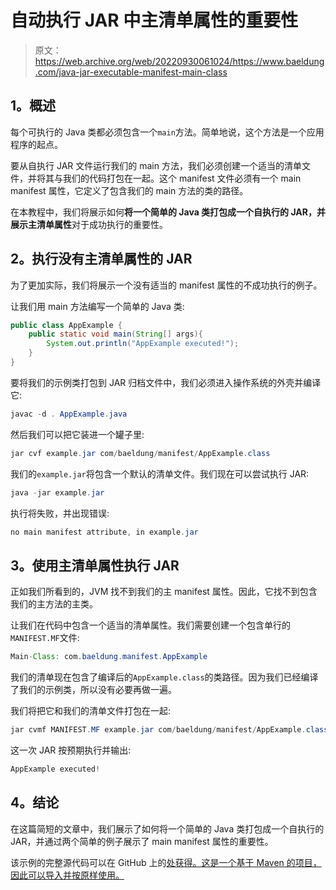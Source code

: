 # 自动执行 JAR 中主清单属性的重要性

> 原文：<https://web.archive.org/web/20220930061024/https://www.baeldung.com/java-jar-executable-manifest-main-class>

## 1。概述

每个可执行的 Java 类都必须包含一个`main`方法。简单地说，这个方法是一个应用程序的起点。

要从自执行 JAR 文件运行我们的 main 方法，我们必须创建一个适当的清单文件，并将其与我们的代码打包在一起。这个 manifest 文件必须有一个 main manifest 属性，它定义了包含我们的 main 方法的类的路径。

在本教程中，我们将展示如何**将一个简单的 Java 类打包成一个自执行的 JAR，并展示主清单属性**对于成功执行的重要性。

## 2。执行没有主清单属性的 JAR

为了更加实际，我们将展示一个没有适当的 manifest 属性的不成功执行的例子。

让我们用 main 方法编写一个简单的 Java 类:

```java
public class AppExample {
    public static void main(String[] args){
        System.out.println("AppExample executed!");
    }
} 
```

要将我们的示例类打包到 JAR 归档文件中，我们必须进入操作系统的外壳并编译它:

```java
javac -d . AppExample.java 
```

然后我们可以把它装进一个罐子里:

```java
jar cvf example.jar com/baeldung/manifest/AppExample.class 
```

我们的`example.jar`将包含一个默认的清单文件。我们现在可以尝试执行 JAR:

```java
java -jar example.jar 
```

执行将失败，并出现错误:

```java
no main manifest attribute, in example.jar 
```

## 3。使用主清单属性执行 JAR

正如我们所看到的，JVM 找不到我们的主 manifest 属性。因此，它找不到包含我们的主方法的主类。

让我们在代码中包含一个适当的清单属性。我们需要创建一个包含单行的`MANIFEST.MF`文件:

```java
Main-Class: com.baeldung.manifest.AppExample 
```

我们的清单现在包含了编译后的`AppExample.class`的类路径。因为我们已经编译了我们的示例类，所以没有必要再做一遍。

我们将把它和我们的清单文件打包在一起:

```java
jar cvmf MANIFEST.MF example.jar com/baeldung/manifest/AppExample.class 
```

这一次 JAR 按预期执行并输出:

```java
AppExample executed!
```

## 4。结论

在这篇简短的文章中，我们展示了如何将一个简单的 Java 类打包成一个自执行的 JAR，并通过两个简单的例子展示了 main manifest 属性的重要性。

该示例的完整源代码可以在 GitHub 上的[处获得。这是一个基于 Maven 的项目，因此可以导入并按原样使用。](https://web.archive.org/web/20220525202517/https://github.com/eugenp/tutorials/tree/master/core-java-modules/core-java-jar)